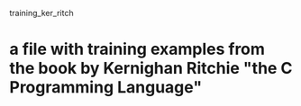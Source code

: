  training_ker_ritch
# a file with training examples from the book by Kernighan Ritchie "the C Programming Language"
